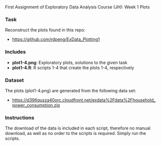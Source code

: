 
First Assignment of Exploratory Data Analysis Course (JH): Week 1 Plots

### Task
Reconstruct the plots found in this repo: 
- https://github.com/rdpeng/ExData_Plotting1

### Includes
- **plot1-4.png**: Exploratory plots, solutions to the given task
- **plot1-4.R**: R scripts 1-4 that create the plots 1-4, respectively

### Dataset
The plots (plot1-4.png) are generated from the following data set:
- https://d396qusza40orc.cloudfront.net/exdata%2Fdata%2Fhousehold_power_consumption.zip

### Instructions
The download of the data is included in each script, therefore no manual download, as well as no order to the scripts is required. 
Simply run the scripts.
